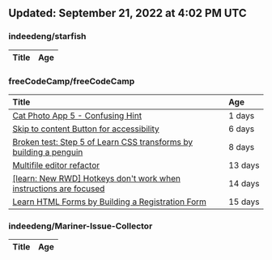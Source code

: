## Updated: September 21, 2022 at 4:02 PM UTC


### indeedeng/starfish
|**Title**|**Age**|
|:----|:----|


### freeCodeCamp/freeCodeCamp
|**Title**|**Age**|
|:----|:----|
|[Cat Photo App 5 - Confusing Hint](https://github.com/freeCodeCamp/freeCodeCamp/issues/47573)|1&nbsp;days|
|[Skip to content Button for accessibility](https://github.com/freeCodeCamp/freeCodeCamp/issues/47523)|6&nbsp;days|
|[Broken test: Step 5 of Learn CSS transforms by building a penguin](https://github.com/freeCodeCamp/freeCodeCamp/issues/47513)|8&nbsp;days|
|[Multifile editor refactor](https://github.com/freeCodeCamp/freeCodeCamp/issues/47467)|13&nbsp;days|
|[[learn: New RWD] Hotkeys don't work when instructions are focused ](https://github.com/freeCodeCamp/freeCodeCamp/issues/47457)|14&nbsp;days|
|[Learn HTML Forms by Building a Registration Form](https://github.com/freeCodeCamp/freeCodeCamp/issues/47456)|15&nbsp;days|


### indeedeng/Mariner-Issue-Collector
|**Title**|**Age**|
|:----|:----|
